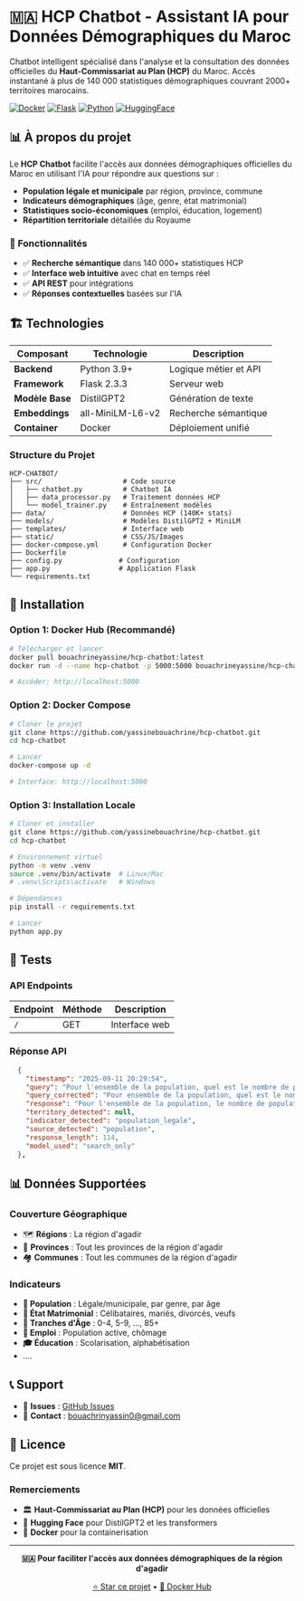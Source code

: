 # 🇲🇦 HCP Chatbot - Assistant IA pour Données Démographiques du Maroc

Chatbot intelligent spécialisé dans l'analyse et la consultation des données officielles du **Haut-Commissariat au Plan (HCP)** du Maroc. Accès instantané à plus de 140 000 statistiques démographiques couvrant 2000+ territoires marocains.

[![Docker](https://img.shields.io/badge/Docker-Ready-blue?logo=docker)](https://hub.docker.com/r/bouachrineyassine/hcp-chatbot)
[![Flask](https://img.shields.io/badge/Flask-2.3.3-green?logo=flask)](https://flask.palletsprojects.com/)
[![Python](https://img.shields.io/badge/Python-3.9+-yellow?logo=python)](https://python.org)
[![HuggingFace](https://img.shields.io/badge/🤗_Transformers-Latest-orange)](https://huggingface.co/transformers/)

## 📊 À propos du projet

Le **HCP Chatbot** facilite l'accès aux données démographiques officielles du Maroc en utilisant l'IA pour répondre aux questions sur :

- **Population légale et municipale** par région, province, commune
- **Indicateurs démographiques** (âge, genre, état matrimonial)  
- **Statistiques socio-économiques** (emploi, éducation, logement)
- **Répartition territoriale** détaillée du Royaume

### 🎯 Fonctionnalités

- ✅ **Recherche sémantique** dans 140 000+ statistiques HCP
- ✅ **Interface web intuitive** avec chat en temps réel
- ✅ **API REST** pour intégrations
- ✅ **Réponses contextuelles** basées sur l'IA

## 🏗️ Technologies

| Composant | Technologie | Description |
|-----------|-------------|-------------|
| **Backend** | Python 3.9+ | Logique métier et API |
| **Framework** | Flask 2.3.3 | Serveur web |
| **Modèle Base** | DistilGPT2 | Génération de texte |
| **Embeddings** | all-MiniLM-L6-v2 | Recherche sémantique |
| **Container** | Docker | Déploiement unifié |

### Structure du Projet

```
HCP-CHATBOT/
├── src/                    # Code source
│   ├── chatbot.py          # Chatbot IA
│   ├── data_processor.py   # Traitement données HCP
│   └── model_trainer.py    # Entraînement modèles
├── data/                   # Données HCP (140K+ stats)
├── models/                 # Modèles DistilGPT2 + MiniLM
├── templates/              # Interface web
├── static/                 # CSS/JS/Images
├── docker-compose.yml      # Configuration Docker
├── Dockerfile             
├── config.py              # Configuration
├── app.py                 # Application Flask
└── requirements.txt       
```

## 🚀 Installation

### Option 1: Docker Hub (Recommandé)

```bash
# Télécharger et lancer
docker pull bouachrineyassine/hcp-chatbot:latest
docker run -d --name hcp-chatbot -p 5000:5000 bouachrineyassine/hcp-chatbot:latest

# Accéder: http://localhost:5000
```

### Option 2: Docker Compose

```bash
# Cloner le projet
git clone https://github.com/yassinebouachrine/hcp-chatbot.git
cd hcp-chatbot

# Lancer
docker-compose up -d

# Interface: http://localhost:5000
```

### Option 3: Installation Locale

```bash
# Cloner et installer
git clone https://github.com/yassinebouachrine/hcp-chatbot.git
cd hcp-chatbot

# Environnement virtuel
python -m venv .venv
source .venv/bin/activate  # Linux/Mac
# .venv\Scripts\activate   # Windows

# Dépendances
pip install -r requirements.txt

# Lancer
python app.py
```


## 🧪 Tests

### API Endpoints

| Endpoint | Méthode | Description |
|----------|---------|-------------|
| `/` | GET | Interface web |


### Réponse API

```json
  {
    "timestamp": "2025-09-11 20:29:54",
    "query": "Pour l'ensemble de la population, quel est le nombre de population légale à Région de Souss-Massa ?",
    "query_corrected": "Pour ensemble de la population, quel est le nombre de population légale à Région de Souss-Massa ?",
    "response": "Pour l'ensemble de la population, le nombre de population légale à Région de Souss-Massa est de 3020431 personnes.",
    "territory_detected": null,
    "indicator_detected": "population_legale",
    "source_detected": "population",
    "response_length": 114,
    "model_used": "search_only"
  },
```

## 📊 Données Supportées

### Couverture Géographique
- 🗺️ **Régions** : La région d'agadir
- 🏢 **Provinces** : Tout les provinces de la région d'agadir
- 🏘️ **Communes** : Tout les communes de la région d'agadir

### Indicateurs
- **👥 Population** : Légale/municipale, par genre, par âge
- **💒 État Matrimonial** : Célibataires, mariés, divorcés, veufs
- **🎂 Tranches d'Âge** : 0-4, 5-9, ..., 85+
- **💼 Emploi** : Population active, chômage
- **🎓 Éducation** : Scolarisation, alphabétisation
- ....


## 📞 Support

- 🐛 **Issues** : [GitHub Issues](https://github.com/yassinebouachrine/hcp-chatbot/issues)
- 📧 **Contact** : bouachrinyassin0@gmail.com

## 📜 Licence

Ce projet est sous licence **MIT**. 

### Remerciements

- 🏛️ **Haut-Commissariat au Plan (HCP)** pour les données officielles
- 🤗 **Hugging Face** pour DistilGPT2 et les transformers
- 🐳 **Docker** pour la containerisation

---

<div align="center">

**🇲🇦 Pour faciliter l'accès aux données démographiques de la région d'agadir**

[⭐ Star ce projet](https://github.com/yassinebouachrine/hcp-chatbot) • [🐳 Docker Hub](https://hub.docker.com/r/bouachrineyassine/hcp-chatbot)

</div>
